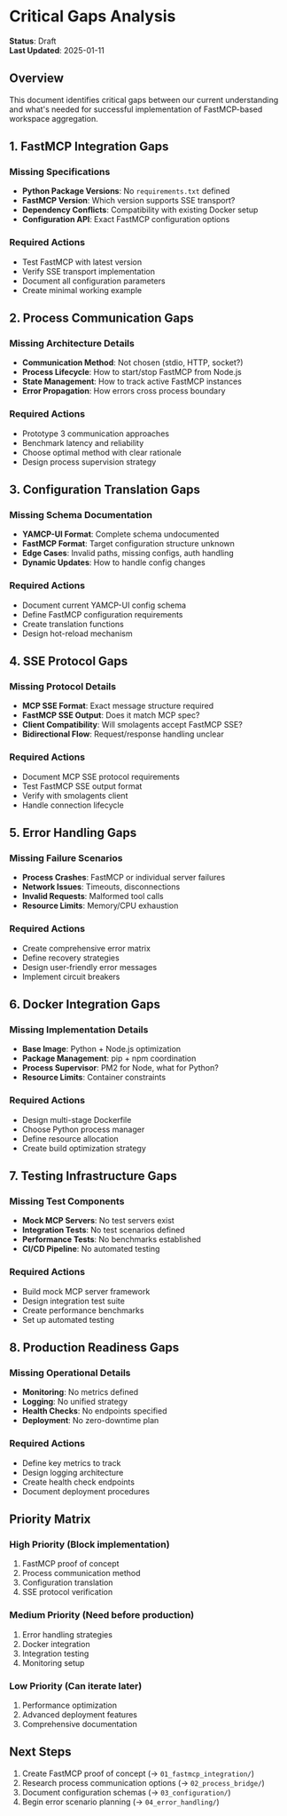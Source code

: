 # Critical Gaps Analysis

**Status**: Draft  
**Last Updated**: 2025-01-11

## Overview

This document identifies critical gaps between our current understanding and what's needed for successful implementation of FastMCP-based workspace aggregation.

## 1. FastMCP Integration Gaps

### Missing Specifications
- **Python Package Versions**: No `requirements.txt` defined
- **FastMCP Version**: Which version supports SSE transport?
- **Dependency Conflicts**: Compatibility with existing Docker setup
- **Configuration API**: Exact FastMCP configuration options

### Required Actions
- Test FastMCP with latest version
- Verify SSE transport implementation
- Document all configuration parameters
- Create minimal working example

## 2. Process Communication Gaps

### Missing Architecture Details
- **Communication Method**: Not chosen (stdio, HTTP, socket?)
- **Process Lifecycle**: How to start/stop FastMCP from Node.js
- **State Management**: How to track active FastMCP instances
- **Error Propagation**: How errors cross process boundary

### Required Actions
- Prototype 3 communication approaches
- Benchmark latency and reliability
- Choose optimal method with clear rationale
- Design process supervision strategy

## 3. Configuration Translation Gaps

### Missing Schema Documentation
- **YAMCP-UI Format**: Complete schema undocumented
- **FastMCP Format**: Target configuration structure unknown
- **Edge Cases**: Invalid paths, missing configs, auth handling
- **Dynamic Updates**: How to handle config changes

### Required Actions
- Document current YAMCP-UI config schema
- Define FastMCP configuration requirements
- Create translation functions
- Design hot-reload mechanism

## 4. SSE Protocol Gaps

### Missing Protocol Details
- **MCP SSE Format**: Exact message structure required
- **FastMCP SSE Output**: Does it match MCP spec?
- **Client Compatibility**: Will smolagents accept FastMCP SSE?
- **Bidirectional Flow**: Request/response handling unclear

### Required Actions
- Document MCP SSE protocol requirements
- Test FastMCP SSE output format
- Verify with smolagents client
- Handle connection lifecycle

## 5. Error Handling Gaps

### Missing Failure Scenarios
- **Process Crashes**: FastMCP or individual server failures
- **Network Issues**: Timeouts, disconnections
- **Invalid Requests**: Malformed tool calls
- **Resource Limits**: Memory/CPU exhaustion

### Required Actions
- Create comprehensive error matrix
- Define recovery strategies
- Design user-friendly error messages
- Implement circuit breakers

## 6. Docker Integration Gaps

### Missing Implementation Details
- **Base Image**: Python + Node.js optimization
- **Package Management**: pip + npm coordination
- **Process Supervisor**: PM2 for Node, what for Python?
- **Resource Limits**: Container constraints

### Required Actions
- Design multi-stage Dockerfile
- Choose Python process manager
- Define resource allocation
- Create build optimization strategy

## 7. Testing Infrastructure Gaps

### Missing Test Components
- **Mock MCP Servers**: No test servers exist
- **Integration Tests**: No test scenarios defined
- **Performance Tests**: No benchmarks established
- **CI/CD Pipeline**: No automated testing

### Required Actions
- Build mock MCP server framework
- Design integration test suite
- Create performance benchmarks
- Set up automated testing

## 8. Production Readiness Gaps

### Missing Operational Details
- **Monitoring**: No metrics defined
- **Logging**: No unified strategy
- **Health Checks**: No endpoints specified
- **Deployment**: No zero-downtime plan

### Required Actions
- Define key metrics to track
- Design logging architecture
- Create health check endpoints
- Document deployment procedures

## Priority Matrix

### High Priority (Block implementation)
1. FastMCP proof of concept
2. Process communication method
3. Configuration translation
4. SSE protocol verification

### Medium Priority (Need before production)
1. Error handling strategies
2. Docker integration
3. Integration testing
4. Monitoring setup

### Low Priority (Can iterate later)
1. Performance optimization
2. Advanced deployment features
3. Comprehensive documentation

## Next Steps

1. Create FastMCP proof of concept (→ `01_fastmcp_integration/`)
2. Research process communication options (→ `02_process_bridge/`)
3. Document configuration schemas (→ `03_configuration/`)
4. Begin error scenario planning (→ `04_error_handling/`)